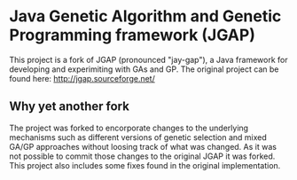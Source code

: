 # Java Genetic Algorithm and Genetic Programming framework (JGAP)
This project is a fork of JGAP (pronounced "jay-gap"), a Java framework for developing and experimiting with GAs and GP.
The original project can be found here: http://jgap.sourceforge.net/

## Why yet another fork
The project was forked to encorporate changes to the underlying mechanisms such as different versions of genetic selection and mixed GA/GP  approaches without loosing track of what was changed. As it was not possible to commit those changes to the original JGAP it was forked. This project also includes some fixes found in the original implementation.


